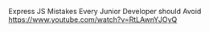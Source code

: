 Express JS Mistakes Every Junior Developer should Avoid
https://www.youtube.com/watch?v=RtLAwnYJOyQ
